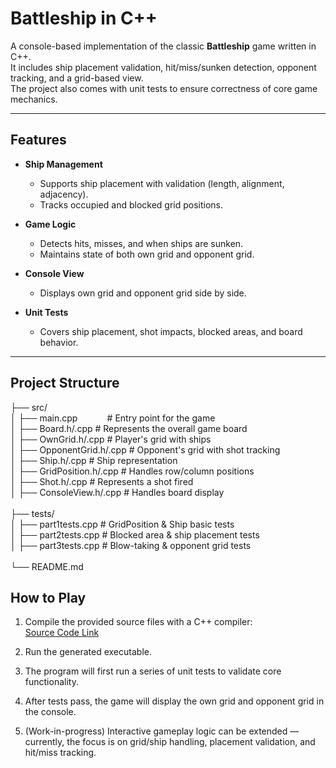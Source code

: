 # Battleship in C++

A console-based implementation of the classic **Battleship** game written in C++.  
It includes ship placement validation, hit/miss/sunken detection, opponent tracking, and a grid-based view.  
The project also comes with unit tests to ensure correctness of core game mechanics.

---

## Features
- **Ship Management**  
  - Supports ship placement with validation (length, alignment, adjacency).  
  - Tracks occupied and blocked grid positions.

- **Game Logic**  
  - Detects hits, misses, and when ships are sunken.  
  - Maintains state of both own grid and opponent grid.  

- **Console View**  
  - Displays own grid and opponent grid side by side.  

- **Unit Tests**  
  - Covers ship placement, shot impacts, blocked areas, and board behavior.

---

## Project Structure
├── src/<br>
│   ├── main.cpp&nbsp;&nbsp;&nbsp;&nbsp;&nbsp;&nbsp;&nbsp;&nbsp;&nbsp;&nbsp;&nbsp;&nbsp;# Entry point for the game<br>
│   ├── Board.h/.cpp        # Represents the overall game board<br>
│   ├── OwnGrid.h/.cpp      # Player's grid with ships<br>
│   ├── OpponentGrid.h/.cpp # Opponent's grid with shot tracking<br>
│   ├── Ship.h/.cpp         # Ship representation<br>
│   ├── GridPosition.h/.cpp # Handles row/column positions<br>
│   ├── Shot.h/.cpp         # Represents a shot fired<br>
│   ├── ConsoleView.h/.cpp  # Handles board display<br>
<br>
├── tests/<br>
│   ├── part1tests.cpp      # GridPosition & Ship basic tests<br>
│   ├── part2tests.cpp      # Blocked area & ship placement tests<br>
│   ├── part3tests.cpp      # Blow-taking & opponent grid tests<br>
<br>
└── README.md<br>


## How to Play

1. Compile the provided source files with a C++ compiler:  
   [Source Code Link](https://github.com/DheerajSwaroopSaligramaMahesh/Advanced_Programming_Techniques-Battleship/tree/main/Battleship/myCode)

2. Run the generated executable.

3. The program will first run a series of unit tests to validate core functionality.

4. After tests pass, the game will display the own grid and opponent grid in the console.

5. (Work-in-progress) Interactive gameplay logic can be extended — currently, the focus is on grid/ship handling, placement validation, and hit/miss tracking.

